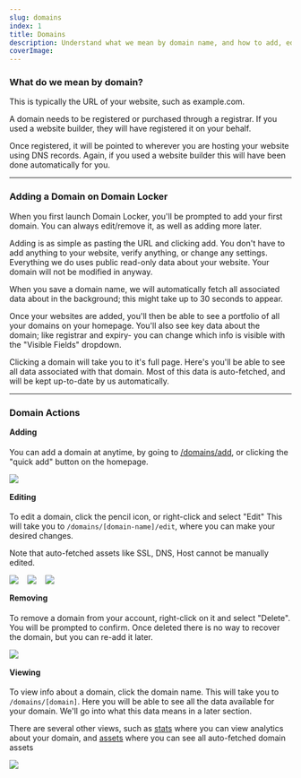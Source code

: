 ```yaml
---
slug: domains
index: 1
title: Domains
description: Understand what we mean by domain name, and how to add, edit and view domains on Domain Locker
coverImage:
---
```


### What do we mean by domain?

This is typically the URL of your website, such as example.com.

A domain needs to be registered or purchased through a registrar. If you used a website builder, they will have registered it on your behalf.

Once registered, it will be pointed to wherever you are hosting your website using DNS records. Again, if you used a website builder this will have been done automatically for you.

---

### Adding a Domain on Domain Locker
When you first launch Domain Locker, you'll be prompted to add your first domain. You can always edit/remove it, as well as adding more later.

Adding is as simple as pasting the URL and clicking add. You don't have to add anything to your website, verify anything, or change any settings. Everything we do uses public read-only data about your website. Your domain will not be modified in anyway.

When you save a domain name, we will automatically fetch all associated data about in the background; this might take up to 30 seconds to appear.

Once your websites are added, you'll then be able to see a portfolio of all your domains on your homepage. You'll also see key data about the domain; like registrar and expiry- you can change which info is visible with the "Visible Fields" dropdown.

Clicking a domain will take you to it's full page. Here's you'll be able to see all data associated with that domain. Most of this data is auto-fetched, and will be kept up-to-date by us automatically.

---

### Domain Actions

#### Adding
You can add a domain at anytime, by going to [/domains/add](/domains/add), or clicking the "quick add" button on the homepage.

<img src="https://storage.googleapis.com/as93-screenshots/domain-locker/add-domain.png" />

#### Editing
To edit a domain, click the pencil icon, or right-click and select "Edit"
This will take you to `/domains/[domain-name]/edit`, where you can make your desired changes.

Note that auto-fetched assets like SSL, DNS, Host cannot be manually edited.

<div class="horizontal-image">
<img src="https://storage.googleapis.com/as93-screenshots/domain-locker/edit1.png" />
<img src="https://storage.googleapis.com/as93-screenshots/domain-locker/edit2.png" />
<img src="https://storage.googleapis.com/as93-screenshots/domain-locker/edit4.png" />
</div>

#### Removing
To remove a domain from your account, right-click on it and select "Delete". You will be prompted to confirm. Once deleted there is no way to recover the domain, but you can re-add it later.

<img src="https://storage.googleapis.com/as93-screenshots/domain-locker/delete.png" />

#### Viewing
To view info about a domain, click the domain name. This will take you to `/domains/[domain]`. Here you will be able to see all the data available for your domain. We'll go into what this data means in a later section.

There are several other views, such as [stats](/stats) where you can view analytics about your domain, and [assets](/assets) where you can see all auto-fetched domain assets

<img src="https://storage.googleapis.com/as93-screenshots/domain-locker/open-domani.png" />

<style>
.horizontal-image {
  display: flex;
  flex-wrap: wrap;
  gap: 1rem;
}
h4 { margin-top: 1rem;}
</style>

